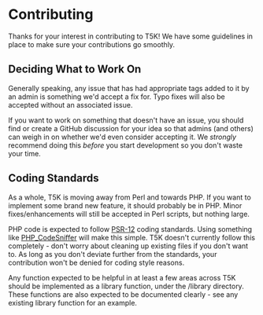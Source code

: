 Contributing
============
Thanks for your interest in contributing to T5K! We have some guidelines in place to make sure your contributions go smoothly.

Deciding What to Work On
------------------------
Generally speaking, any issue that has had appropriate tags added to it by an admin is something we'd accept a fix for. Typo fixes will also be accepted without an associated issue.

If you want to work on something that doesn't have an issue, you should find or create a GitHub discussion for your idea so that admins (and others) can weigh in on whether we'd even consider accepting it. We *strongly* recommend doing this *before* you start development so you don't waste your time.

Coding Standards
----------------
As a whole, T5K is moving away from Perl and towards PHP. If you want to implement some brand new feature, it should probably be in PHP. Minor fixes/enhancements will still be accepted in Perl scripts, but nothing large.

PHP code is expected to follow [PSR-12](https://www.php-fig.org/psr/psr-12/) coding standards. Using something like [PHP_CodeSniffer](https://github.com/PHPCSStandards/PHP_CodeSniffer/) will make this simple. T5K doesn't currently follow this completely - don't worry about cleaning up existing files if you don't want to. As long as you don't deviate further from the standards, your contribution won't be denied for coding style reasons.

Any function expected to be helpful in at least a few areas across T5K should be implemented as a library function, under the /library directory. These functions are also expected to be documented clearly - see any existing library function for an example.
